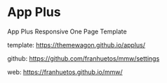 # App Plus
App Plus Responsive One Page Template

template: https://themewagon.github.io/applus/

github: https://github.com/franhuetos/mmw/settings

web: https://franhuetos.github.io/mmw/
